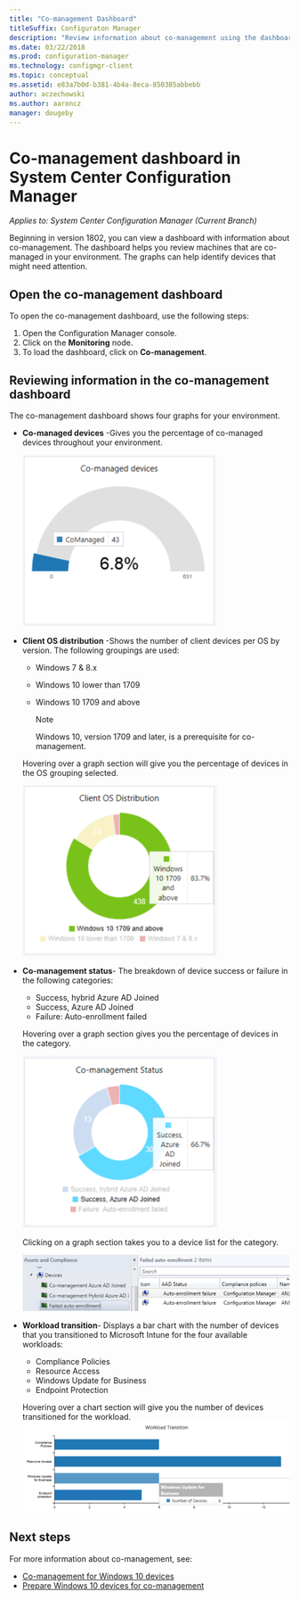 ```yaml
---
title: "Co-management Dashboard"
titleSuffix: Configuraton Manager
description: "Review information about co-management using the dashboard."
ms.date: 03/22/2018
ms.prod: configuration-manager
ms.technology: configmgr-client
ms.topic: conceptual
ms.assetid: e83a7b0d-b381-4b4a-8eca-850385abbebb
author: aczechowski
ms.author: aaroncz
manager: dougeby
---
```


# Co-management dashboard in System Center Configuration Manager
*Applies to: System Center Configuration Manager (Current Branch)*

Beginning in version 1802, you can view a dashboard with information about co-management. The dashboard helps you review machines that are co-managed in your environment. The graphs can help identify devices that might need attention.<!--1356648-->

## Open the co-management dashboard
To open the co-management dashboard, use the following steps: 

1. Open the Configuration Manager console. 
2. Click on the **Monitoring** node. 
3. To load the dashboard, click on **Co-management**.

## Reviewing information in the co-management dashboard

The co-management dashboard shows four graphs for your environment. 

- **Co-managed devices** -Gives you the percentage of co-managed devices throughout your environment.

    ![Co-managed devices graph](media\co-management-dashboard\Percent-Co-managed-graph.PNG)

- **Client OS distribution** -Shows the number of client devices per OS by version. The following groupings are used: </br>
    - Windows 7 & 8.x
    - Windows 10 lower than 1709
    - Windows 10 1709 and above

         > [!NOTE] 
         > Windows 10, version 1709 and later, is a prerequisite for co-management.

     Hovering over a graph section will give you the percentage of devices in the OS grouping selected.

     ![Graph of Client OS distribution](media\co-management-dashboard\Co-management-OS-distribution-graph.PNG)

- **Co-management status**- The breakdown of device success or failure in the following categories:
    - Success, hybrid Azure AD Joined
    - Success, Azure AD Joined
    - Failure: Auto-enrollment failed
    
     Hovering over a graph section gives you the percentage of devices in the category. 

     ![Status graph for co-management](media\co-management-dashboard\Co-management-status-graph.PNG)

     Clicking on a graph section takes you to a device list for the category.
 
     ![Enrollment failure device list](media\co-management-dashboard\Enrollment-Failure_Device-List.PNG)


- **Workload transition**- Displays a bar chart with the number of devices that you transitioned to Microsoft Intune for the four available workloads:
    - Compliance Policies
    - Resource Access
    - Windows Update for Business
    - Endpoint Protection

     Hovering over a chart section will give you the number of devices transitioned for the workload. 
     ![Workload transition bar graph](media\co-management-dashboard\Workload-Transition.PNG)


## Next steps

For more information about co-management, see:
 - [Co-management for Windows 10 devices](/sccm/core/clients/manage/co-management-overview)
 - [Prepare Windows 10 devices for co-management](/sccm/core/clients/manage/co-management-prepare)

    
